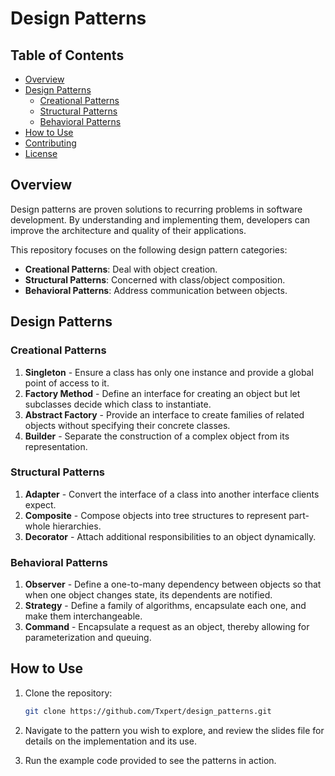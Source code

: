 # Design Patterns

## Table of Contents

- [Overview](#overview)
- [Design Patterns](#design-patterns)
  - [Creational Patterns](#creational-patterns)
  - [Structural Patterns](#structural-patterns)
  - [Behavioral Patterns](#behavioral-patterns)
- [How to Use](#how-to-use)
- [Contributing](#contributing)
- [License](#license)

## Overview

Design patterns are proven solutions to recurring problems in software development. By understanding and implementing them, developers can improve the architecture and quality of their applications.

This repository focuses on the following design pattern categories:
- **Creational Patterns**: Deal with object creation.
- **Structural Patterns**: Concerned with class/object composition.
- **Behavioral Patterns**: Address communication between objects.

## Design Patterns

### Creational Patterns
1. **Singleton** - Ensure a class has only one instance and provide a global point of access to it.
2. **Factory Method** - Define an interface for creating an object but let subclasses decide which class to instantiate.
3. **Abstract Factory** - Provide an interface to create families of related objects without specifying their concrete classes.
4. **Builder** - Separate the construction of a complex object from its representation.

### Structural Patterns
1. **Adapter** - Convert the interface of a class into another interface clients expect.
2. **Composite** - Compose objects into tree structures to represent part-whole hierarchies.
3. **Decorator** - Attach additional responsibilities to an object dynamically.

### Behavioral Patterns
1. **Observer** - Define a one-to-many dependency between objects so that when one object changes state, its dependents are notified.
2. **Strategy** - Define a family of algorithms, encapsulate each one, and make them interchangeable.
3. **Command** - Encapsulate a request as an object, thereby allowing for parameterization and queuing.

## How to Use

1. Clone the repository:
    ```bash
    git clone https://github.com/Txpert/design_patterns.git
    ```

2. Navigate to the pattern you wish to explore, and review the slides file for details on the implementation and its use.

3. Run the example code provided to see the patterns in action.


